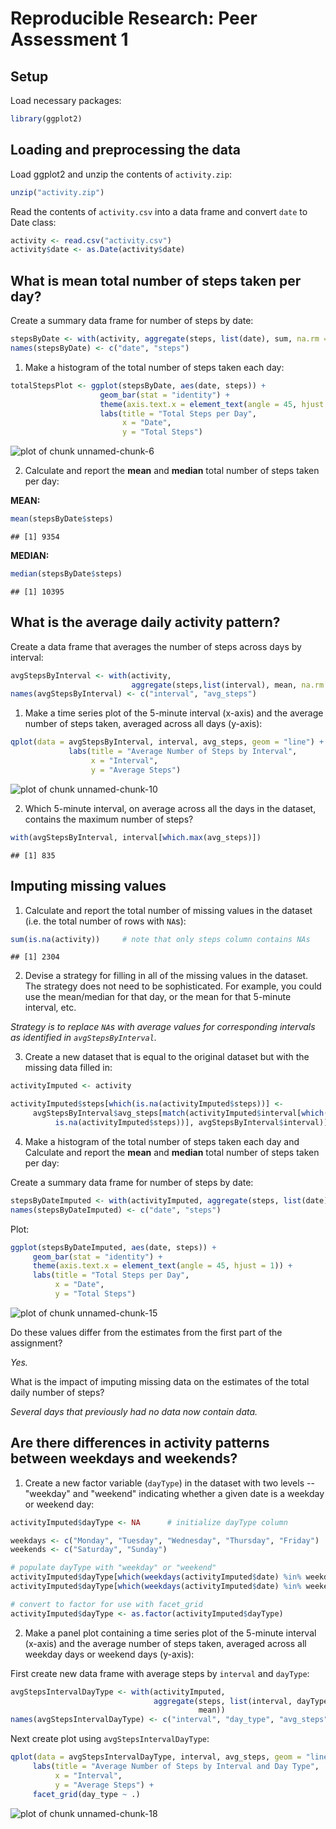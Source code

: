 # Reproducible Research: Peer Assessment 1

## Setup
Load necessary packages:

```r
library(ggplot2)
```

## Loading and preprocessing the data

Load ggplot2 and unzip the contents of `activity.zip`:

```r
unzip("activity.zip")
```

Read the contents of `activity.csv` into a data frame and convert `date` to 
Date class:

```r
activity <- read.csv("activity.csv")
activity$date <- as.Date(activity$date)
```

## What is mean total number of steps taken per day?

Create a summary data frame for number of steps by date:

```r
stepsByDate <- with(activity, aggregate(steps, list(date), sum, na.rm = TRUE))
names(stepsByDate) <- c("date", "steps")
```

1. Make a histogram of the total number of steps taken each day:

```r
totalStepsPlot <- ggplot(stepsByDate, aes(date, steps)) + 
                    geom_bar(stat = "identity") +
                    theme(axis.text.x = element_text(angle = 45, hjust = 1)) +
                    labs(title = "Total Steps per Day",
                         x = "Date",
                         y = "Total Steps")
```

![plot of chunk unnamed-chunk-6](figure/unnamed-chunk-6.png) 

2. Calculate and report the **mean** and **median** total number of steps taken 
per day:

**MEAN:**

```r
mean(stepsByDate$steps)
```

```
## [1] 9354
```

**MEDIAN:**

```r
median(stepsByDate$steps)
```

```
## [1] 10395
```

## What is the average daily activity pattern?

Create a data frame that averages the number of steps across days by interval:

```r
avgStepsByInterval <- with(activity, 
                           aggregate(steps,list(interval), mean, na.rm = TRUE))
names(avgStepsByInterval) <- c("interval", "avg_steps")
```


1. Make a time series plot of the 5-minute interval (x-axis) and the average 
number of steps taken, averaged across all days (y-axis):

```r
qplot(data = avgStepsByInterval, interval, avg_steps, geom = "line") +
             labs(title = "Average Number of Steps by Interval",
                  x = "Interval",
                  y = "Average Steps")
```

![plot of chunk unnamed-chunk-10](figure/unnamed-chunk-10.png) 

2. Which 5-minute interval, on average across all the days in the dataset, 
contains the maximum number of steps?  

```r
with(avgStepsByInterval, interval[which.max(avg_steps)])
```

```
## [1] 835
```

## Imputing missing values
1. Calculate and report the total number of missing values in the dataset (i.e. 
the total number of rows with `NA`s):

```r
sum(is.na(activity))     # note that only steps column contains NAs
```

```
## [1] 2304
```

2. Devise a strategy for filling in all of the missing values in the dataset. 
The strategy does not need to be sophisticated. For example, you could use the 
mean/median for that day, or the mean for that 5-minute interval, etc.

*Strategy is to replace `NA`s with average values for corresponding 
intervals as identified in `avgStepsByInterval`.*

3. Create a new dataset that is equal to the original dataset but with the 
missing data filled in:

```r
activityImputed <- activity

activityImputed$steps[which(is.na(activityImputed$steps))] <- 
     avgStepsByInterval$avg_steps[match(activityImputed$interval[which(
          is.na(activityImputed$steps))], avgStepsByInterval$interval)]
```

4. Make a histogram of the total number of steps taken each day and Calculate 
and report the **mean** and **median** total number of steps taken per day:

Create a summary data frame for number of steps by date:

```r
stepsByDateImputed <- with(activityImputed, aggregate(steps, list(date), sum, na.rm = TRUE))
names(stepsByDateImputed) <- c("date", "steps")
```

Plot:

```r
ggplot(stepsByDateImputed, aes(date, steps)) + 
     geom_bar(stat = "identity") +
     theme(axis.text.x = element_text(angle = 45, hjust = 1)) +
     labs(title = "Total Steps per Day",
          x = "Date",
          y = "Total Steps")
```

![plot of chunk unnamed-chunk-15](figure/unnamed-chunk-15.png) 

Do these values differ from the estimates from the first part of the assignment? 

*Yes.*

What is the impact of imputing missing data on the estimates of the total daily 
number of steps?

*Several days that previously had no data now contain data.*

## Are there differences in activity patterns between weekdays and weekends?

1. Create a new factor variable (`dayType`) in the dataset with two levels -- 
"weekday" and "weekend" indicating whether a given date is a weekday or weekend
day:

```r
activityImputed$dayType <- NA      # initialize dayType column

weekdays <- c("Monday", "Tuesday", "Wednesday", "Thursday", "Friday")
weekends <- c("Saturday", "Sunday")

# populate dayType with "weekday" or "weekend"
activityImputed$dayType[which(weekdays(activityImputed$date) %in% weekdays)] <- "weekday"
activityImputed$dayType[which(weekdays(activityImputed$date) %in% weekends)] <- "weekend"

# convert to factor for use with facet_grid
activityImputed$dayType <- as.factor(activityImputed$dayType)
```

2. Make a panel plot containing a time series plot of the 5-minute interval (x-axis) and the average number of steps taken, averaged across all weekday days or weekend days (y-axis):

First create new data frame with average steps by `interval` and `dayType`:

```r
avgStepsIntervalDayType <- with(activityImputed, 
                                aggregate(steps, list(interval, dayType), 
                                          mean))
names(avgStepsIntervalDayType) <- c("interval", "day_type", "avg_steps")
```

Next create plot using `avgStepsIntervalDayType`:

```r
qplot(data = avgStepsIntervalDayType, interval, avg_steps, geom = "line") +
     labs(title = "Average Number of Steps by Interval and Day Type", 
          x = "Interval",
          y = "Average Steps") +
     facet_grid(day_type ~ .)
```

![plot of chunk unnamed-chunk-18](figure/unnamed-chunk-18.png) 

